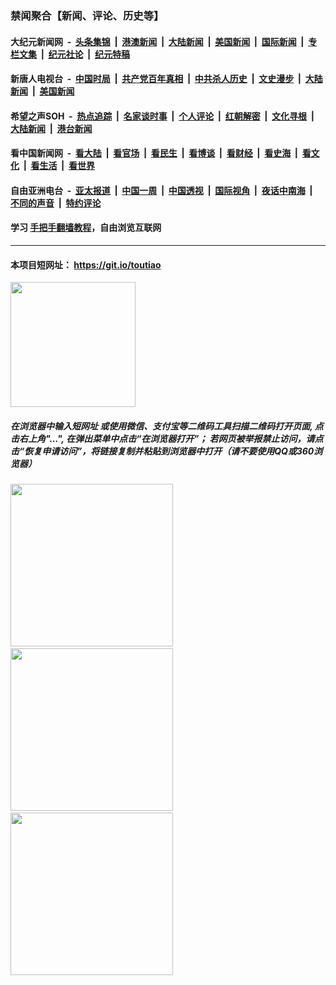 ### 禁闻聚合【新闻、评论、历史等】

#### 大纪元新闻网 &nbsp;-&nbsp; [头条集锦](indexes/E头条集锦.md?t=03041131) &nbsp;|&nbsp; [港澳新闻](indexes/E港澳新闻.md?t=03041131)  &nbsp;|&nbsp; [大陆新闻](indexes/E大陆新闻.md?t=03041131) &nbsp;|&nbsp; [美国新闻](indexes/E美国新闻.md?t=03041131) &nbsp;|&nbsp; [国际新闻](indexes/E国际新闻.md?t=03041131) &nbsp;|&nbsp; [专栏文集](indexes/E专栏文集.md?t=03041131) &nbsp;|&nbsp; [纪元社论](indexes/E纪元社论.md?t=03041131) &nbsp;|&nbsp; [纪元特稿](indexes/E纪元特稿.md?t=03041131) 

#### 新唐人电视台 &nbsp;-&nbsp; [中国时局](indexes/N中国时局.md?t=03041131) &nbsp;|&nbsp; [共产党百年真相](indexes/N共产党百年真相.md?t=03041131) &nbsp;|&nbsp; [中共杀人历史](indexes/N中共杀人历史.md?t=03041131) &nbsp;|&nbsp; [文史漫步](indexes/N文史漫步.md?t=03041131) &nbsp;|&nbsp; [大陆新闻](indexes/N大陆新闻.md?t=03041131) &nbsp;|&nbsp; [美国新闻](indexes/N美国新闻.md?t=03041131)

#### 希望之声SOH &nbsp;-&nbsp; [热点追踪](indexes/H热点追踪.md?t=03041131) &nbsp;|&nbsp; [名家谈时事](indexes/H名家谈时事.md?t=03041131) &nbsp;|&nbsp; [个人评论](indexes/H个人评论.md?t=03041131)  &nbsp;|&nbsp; [红朝解密](indexes/H红朝解密.md?t=03041131) &nbsp;|&nbsp; [文化寻根](indexes/H文化寻根.md?t=03041131) &nbsp;|&nbsp; [大陆新闻](indexes/H大陆新闻.md?t=03041131) &nbsp;|&nbsp; [港台新闻](indexes/H港台新闻.md?t=03041131)

#### 看中国新闻网 &nbsp;-&nbsp; [看大陆](indexes/S看大陆.md?t=03041131) &nbsp;|&nbsp; [看官场](indexes/S看官场.md?t=03041131) &nbsp;|&nbsp; [看民生](indexes/S看民生.md?t=03041131)  &nbsp;|&nbsp; [看博谈](indexes/S看博谈.md?t=03041131) &nbsp;|&nbsp; [看财经](indexes/S看财经.md?t=03041131) &nbsp;|&nbsp; [看史海](indexes/S看史海.md?t=03041131) &nbsp;|&nbsp; [看文化](indexes/S看文化.md?t=03041131) &nbsp;|&nbsp; [看生活](indexes/S看生活.md?t=03041131) &nbsp;|&nbsp; [看世界](indexes/S看世界.md?t=03041131)

#### 自由亚洲电台 &nbsp;-&nbsp; [亚太报道](indexes/R亚太报道.md?t=03041131) &nbsp;|&nbsp; [中国一周](indexes/R中国一周.md?t=03041131) &nbsp;|&nbsp; [中国透视](indexes/R中国透视.md?t=03041131)  &nbsp;|&nbsp; [国际视角](indexes/R国际视角.md?t=03041131) &nbsp;|&nbsp; [夜话中南海](indexes/R夜话中南海.md?t=03041131) &nbsp;|&nbsp; [不同的声音](indexes/R不同的声音.md?t=03041131) &nbsp;|&nbsp; [特约评论](indexes/R特约评论.md?t=03041131)

#### 学习 [手把手翻墙教程](https://github.com/gfw-breaker/guides/wiki)，自由浏览互联网

----

#### 本项目短网址： https://git.io/toutiao
<img src="https://raw.githubusercontent.com/gfw-breaker/banned-news/master/scripts/img/qr.png" width="200px"/>  

##### 在浏览器中输入短网址 或使用微信、支付宝等二维码工具扫描二维码打开页面, 点击右上角"...", 在弹出菜单中点击“在浏览器打开”； 若网页被举报禁止访问，请点击“恢复申请访问”，将链接复制并粘贴到浏览器中打开（请不要使用QQ或360浏览器）

<img src="https://raw.githubusercontent.com/gfw-breaker/banned-news/master/scripts/img/1.png" width="260px"/> &nbsp; <img src="https://raw.githubusercontent.com/gfw-breaker/banned-news/master/scripts/img/2.png" width="260px"/> &nbsp; <img src="https://raw.githubusercontent.com/gfw-breaker/banned-news/master/scripts/img/3.png" width="260px"/>
